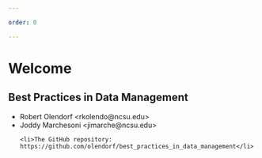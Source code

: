 ```yaml
---

order: 0

---
```


# Welcome

## Best Practices in Data Management


<ul class="small">
    <li>Robert Olendorf &lt;rkolendo@ncsu.edu&gt; </li>
    <li>Joddy Marchesoni &lt;jimarche@ncsu.edu&gt;</li>
    
    <li>The GitHub repository: https://github.com/olendorf/best_practices_in_data_management</li>
</ul>